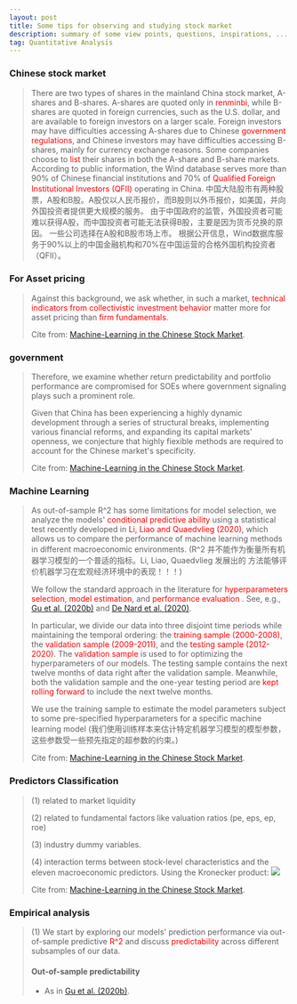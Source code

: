 ```yaml
---
layout: post 
title: Some tips for observing and studying stock market 
description: summary of some view points, questions, inspirations, ...   
tag: Quantitative Analysis
---
```


### Chinese stock market
>There are two types of shares in the mainland China stock market, A-shares and B-shares. A-shares are quoted
only in <font color=red>renminbi</font>, while B-shares are quoted in foreign currencies, such as the U.S. dollar, and are available to foreign
investors on a larger scale. Foreign investors may have difficulties accessing A-shares due to Chinese <font color=red>government
regulations</font>, and Chinese investors may have difficulties accessing B-shares, mainly for currency exchange reasons.
Some companies choose to <font color=red>list</font> their shares in both the A-share and B-share markets. 
>According to public information, the Wind database serves more than 90% of Chinese financial 
>institutions and 70% of <font color=red>Qualified Foreign Institutional
Investors (QFII)</font> operating in China.
>中国大陆股市有两种股票，A股和B股。A股仅以人民币报价，而B股则以外币报价，如美国，并向外国投资者提供更大规模的服务。
>由于中国政府的监管，外国投资者可能难以获得A股，而中国投资者可能无法获得B股，主要是因为货币兑换的原因。
>一些公司选择在A股和B股市场上市。
>根据公开信息，Wind数据库服务于90%以上的中国金融机构和70%在中国运营的合格外国机构投资者（QFII）。 


### For Asset pricing
>Against this background, we ask whether, in such a market, <font color=red> technical indicators from collectivistic investment behavior </font> 
>matter more for asset pricing than <font color=red>firm fundamentals</font>.
>
>Cite from: [Machine-Learning in the Chinese Stock Market](https://doi.org/10.1016/j.jfineco.2021.08.017).

### government
>Therefore, we examine whether return predictability and portfolio performance are compromised for SOEs 
>where government signaling plays such a prominent role.
>
>Given that China has been experiencing a highly dynamic development through a series of structural breaks, implementing various 
financial reforms, and expanding its capital markets' openness, we conjecture that highly 
fiexible methods are required to account for the Chinese market's specificity.
>
>Cite from: [Machine-Learning in the Chinese Stock Market](https://doi.org/10.1016/j.jfineco.2021.08.017).




### Machine Learning
> As out-of-sample R^2 has some limitations for model selection, 
> we analyze the models' <font color=red>conditional predictive ability</font> using a 
> statistical test recently developed in <font color=red>Li, Liao and Quaedvlieg (2020)</font>,
> which allows us to compare the performance of machine learning methods 
> in different macroeconomic environments. 
>(R^2 并不能作为衡量所有机器学习模型的一个普适的指标。Li, Liao, Quaedvlieg 发展出的
>方法能够评价机器学习在宏观经济环境中的表现！！！)   
>
> We follow the standard approach in the literature 
> for <font color=red>hyperparameters selection</font>, <font color=red>model estimation</font>, 
> and <font color=red> performance evaluation </font>. 
> See, e.g., [Gu et al. (2020b)](https://doi.org/10.1093/rfs/hhaa009) 
> and [De Nard et al. (2020)](https://doi.org/10.1002/for.2859).
>
> In particular, we divide our data into three disjoint time periods while
> maintaining the temporal ordering: 
> the <font color=red>training sample (2000-2008)</font>, the <font color=red>validation sample (2009-2011)</font>, and 
> the <font color=red>testing sample (2012-2020)</font>. 
> The <font color=red>validation sample</font> is used to for optimizing the hyperparameters of our models.
> The testing sample contains the next twelve months of data right after the validation sample. 
> Meanwhile, both the validation sample and the one-year testing period are <font color=red>kept rolling forward</font>
> to include the next twelve months.
>
> We use the training sample to estimate the model parameters subject to some
> pre-specified hyperparameters for a specific machine learning model 
> (我们使用训练样本来估计特定机器学习模型的模型参数，这些参数受一些预先指定的超参数的约束。)
>
>Cite from: [Machine-Learning in the Chinese Stock Market](https://doi.org/10.1016/j.jfineco.2021.08.017).

### Predictors Classification
> (1) related to market liquidity
>
> (2) related to fundamental factors like valuation ratios (pe, eps, ep, roe)
>
> (3) industry dummy variables. 
>
> (4) interaction terms between stock-level characteristics and the eleven macroeconomic predictors.
> Using the Kronecker product:
>![](http://yangyuan16.github.io//images/posts/Quantitative_analysis/kron_predictors.jpg)
>
>Cite from: [Machine-Learning in the Chinese Stock Market](https://doi.org/10.1016/j.jfineco.2021.08.017).

### Empirical analysis
> (1) We start by exploring our models' prediction performance via out-of-sample
> predictive <font color=red>R^2</font> and discuss <font color =red>predictability</font> 
> across different subsamples of our data.
>
> #### Out-of-sample predictability
> * As in [Gu et al. (2020b)](https://doi.org/10.1093/rfs/hhaa009).
